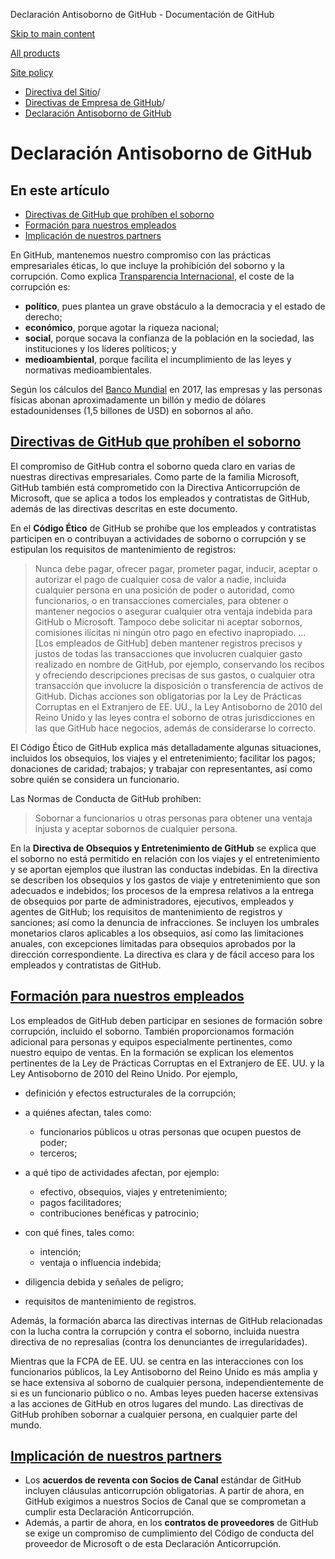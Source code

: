 Declaración Antisoborno de GitHub - Documentación de GitHub

[Skip to main content](#main-content)

[All products](/es)

[Site policy](/site-policy)

* [Directiva del Sitio](/es/site-policy)/
* [Directivas de Empresa de GitHub](/es/site-policy/github-company-policies)/
* [Declaración Antisoborno de GitHub](/es/site-policy/github-company-policies/github-anti-bribery-statement)

Declaración Antisoborno de GitHub
==========

En este artículo
----------

* [Directivas de GitHub que prohíben el soborno](#github-policies-prohibiting-bribery)
* [Formación para nuestros empleados](#training-for-our-employees)
* [Implicación de nuestros partners](#engaging-our-partners)

En GitHub, mantenemos nuestro compromiso con las prácticas empresariales éticas, lo que incluye la prohibición del soborno y la corrupción. Como explica [Transparencia Internacional](https://www.transparency.org/what-is-corruption#costs-of-corruption), el coste de la corrupción es:

* **político**, pues plantea un grave obstáculo a la democracia y el estado de derecho;
* **económico**, porque agotar la riqueza nacional;
* **social**, porque socava la confianza de la población en la sociedad, las instituciones y los líderes políticos; y
* **medioambiental**, porque facilita el incumplimiento de las leyes y normativas medioambientales.

Según los cálculos del [Banco Mundial](https://www.worldbank.org/en/topic/governance/brief/anti-corruption) en 2017, las empresas y las personas físicas abonan aproximadamente un billón y medio de dólares estadounidenses (1,5 billones de USD) en sobornos al año.

[Directivas de GitHub que prohíben el soborno](#github-policies-prohibiting-bribery)
----------

El compromiso de GitHub contra el soborno queda claro en varias de nuestras directivas empresariales. Como parte de la familia Microsoft, GitHub también está comprometido con la Directiva Anticorrupción de Microsoft, que se aplica a todos los empleados y contratistas de GitHub, además de las directivas descritas en este documento.

En el **Código Ético** de GitHub se prohíbe que los empleados y contratistas participen en o contribuyan a actividades de soborno o corrupción y se estipulan los requisitos de mantenimiento de registros:

>
>
> Nunca debe pagar, ofrecer pagar, prometer pagar, inducir, aceptar o autorizar el pago de cualquier cosa de valor a nadie, incluida cualquier persona en una posición de poder o autoridad, como funcionarios, o en transacciones comerciales, para obtener o mantener negocios o asegurar cualquier otra ventaja indebida para GitHub o Microsoft. Tampoco debe solicitar ni aceptar sobornos, comisiones ilícitas ni ningún otro pago en efectivo inapropiado. ... [Los empleados de GitHub] deben mantener registros precisos y justos de todas las transacciones que involucren cualquier gasto realizado en nombre de GitHub, por ejemplo, conservando los recibos y ofreciendo descripciones precisas de sus gastos, o cualquier otra transacción que involucre la disposición o transferencia de activos de GitHub. Dichas acciones son obligatorias por la Ley de Prácticas Corruptas en el Extranjero de EE. UU., la Ley Antisoborno de 2010 del Reino Unido y las leyes contra el soborno de otras jurisdicciones en las que GitHub hace negocios, además de considerarse lo correcto.
>
>

El Código Ético de GitHub explica más detalladamente algunas situaciones, incluidos los obsequios, los viajes y el entretenimiento; facilitar los pagos; donaciones de caridad; trabajos; y trabajar con representantes, así como sobre quién se considera un funcionario.

Las Normas de Conducta de GitHub prohíben:

>
>
> Sobornar a funcionarios u otras personas para obtener una ventaja injusta y aceptar sobornos de cualquier persona.
>
>

En la **Directiva de Obsequios y Entretenimiento de GitHub** se explica que el soborno no está permitido en relación con los viajes y el entretenimiento y se aportan ejemplos que ilustran las conductas indebidas. En la directiva se describen los obsequios y los gastos de viaje y entretenimiento que son adecuados e indebidos; los procesos de la empresa relativos a la entrega de obsequios por parte de administradores, ejecutivos, empleados y agentes de GitHub; los requisitos de mantenimiento de registros y sanciones; así como la denuncia de infracciones. Se incluyen los umbrales monetarios claros aplicables a los obsequios, así como las limitaciones anuales, con excepciones limitadas para obsequios aprobados por la dirección correspondiente. La directiva es clara y de fácil acceso para los empleados y contratistas de GitHub.

[Formación para nuestros empleados](#training-for-our-employees)
----------

Los empleados de GitHub deben participar en sesiones de formación sobre corrupción, incluido el soborno. También proporcionamos formación adicional para personas y equipos especialmente pertinentes, como nuestro equipo de ventas. En la formación se explican los elementos pertinentes de la Ley de Prácticas Corruptas en el Extranjero de EE. UU. y la Ley Antisoborno de 2010 del Reino Unido. Por ejemplo,

* definición y efectos estructurales de la corrupción;
* a quiénes afectan, tales como:
  * funcionarios públicos u otras personas que ocupen puestos de poder;
  * terceros;

* a qué tipo de actividades afectan, por ejemplo:
  * efectivo, obsequios, viajes y entretenimiento;
  * pagos facilitadores;
  * contribuciones benéficas y patrocinio;

* con qué fines, tales como:
  * intención;
  * ventaja o influencia indebida;

* diligencia debida y señales de peligro;
* requisitos de mantenimiento de registros.

Además, la formación abarca las directivas internas de GitHub relacionadas con la lucha contra la corrupción y contra el soborno, incluida nuestra directiva de no represalias (contra los denunciantes de irregularidades).

Mientras que la FCPA de EE. UU. se centra en las interacciones con los funcionarios públicos, la Ley Antisoborno del Reino Unido es más amplia y se hace extensiva al soborno de cualquier persona, independientemente de si es un funcionario público o no. Ambas leyes pueden hacerse extensivas a las acciones de GitHub en otros lugares del mundo. Las directivas de GitHub prohíben sobornar a cualquier persona, en cualquier parte del mundo.

[Implicación de nuestros partners](#engaging-our-partners)
----------

* Los **acuerdos de reventa con Socios de Canal** estándar de GitHub incluyen cláusulas anticorrupción obligatorias. A partir de ahora, en GitHub exigimos a nuestros Socios de Canal que se comprometan a cumplir esta Declaración Anticorrupción.
* Además, a partir de ahora, en los **contratos de proveedores** de GitHub se exige un compromiso de cumplimiento del Código de conducta del proveedor de Microsoft o de esta Declaración Anticorrupción.
